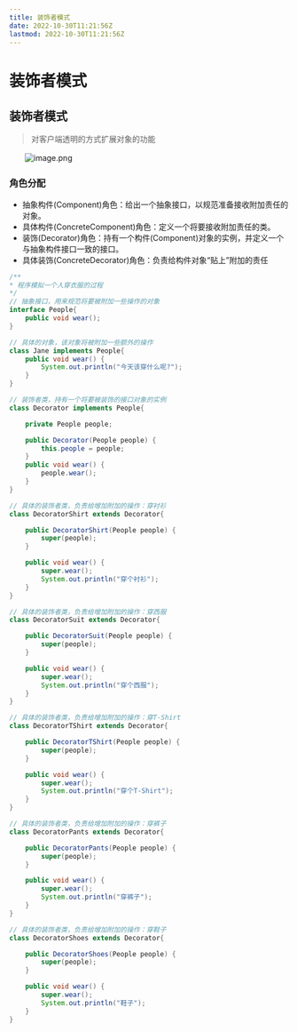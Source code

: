 ```yaml
---
title: 装饰者模式
date: 2022-10-30T11:21:56Z
lastmod: 2022-10-30T11:21:56Z
---
```


# 装饰者模式

## 装饰者模式

> 对客户端透明的方式扩展对象的功能

　　![image.png](assets/net-img-1602405124816-7ec65b09-2556-4ba3-b9ca-dabf0081929f-20230330213836-e0kef3p.png)

### 角色分配

- 抽象构件(Component)角色：给出一个抽象接口，以规范准备接收附加责任的对象。
- 具体构件(ConcreteComponent)角色：定义一个将要接收附加责任的类。
- 装饰(Decorator)角色：持有一个构件(Component)对象的实例，并定义一个与抽象构件接口一致的接口。
- 具体装饰(ConcreteDecorator)角色：负责给构件对象“贴上”附加的责任

```java
/**
* 程序模拟一个人穿衣服的过程
*/
// 抽象接口，用来规范将要被附加一些操作的对象
interface People{
    public void wear();
}

// 具体的对象，该对象将被附加一些额外的操作
class Jane implements People{
    public void wear() {
        System.out.println("今天该穿什么呢?");
    }
}

// 装饰者类，持有一个将要被装饰的接口对象的实例
class Decorator implements People{

    private People people;

    public Decorator(People people) {
        this.people = people;
    }
    public void wear() {
        people.wear();
    }
}

// 具体的装饰者类，负责给增加附加的操作：穿衬衫
class DecoratorShirt extends Decorator{

    public DecoratorShirt(People people) {
        super(people);
    }

    public void wear() {
        super.wear();
        System.out.println("穿个衬衫");
    }
}

// 具体的装饰者类，负责给增加附加的操作：穿西服
class DecoratorSuit extends Decorator{

    public DecoratorSuit(People people) {
        super(people);
    }

    public void wear() {
        super.wear();
        System.out.println("穿个西服");
    }
}

// 具体的装饰者类，负责给增加附加的操作：穿T-Shirt
class DecoratorTShirt extends Decorator{

    public DecoratorTShirt(People people) {
        super(people);
    }

    public void wear() {
        super.wear();
        System.out.println("穿个T-Shirt");
    }
}

// 具体的装饰者类，负责给增加附加的操作：穿裤子
class DecoratorPants extends Decorator{

    public DecoratorPants(People people) {
        super(people);
    }

    public void wear() {
        super.wear();
        System.out.println("穿裤子");
    }
}

// 具体的装饰者类，负责给增加附加的操作：穿鞋子
class DecoratorShoes extends Decorator{

    public DecoratorShoes(People people) {
        super(people);
    }

    public void wear() {
        super.wear();
        System.out.println("鞋子");
    }
}
```
